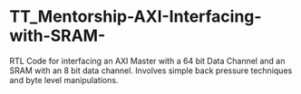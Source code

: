 # TT_Mentorship-AXI-Interfacing-with-SRAM-
RTL Code for interfacing an AXI Master with a 64 bit Data Channel and an SRAM with an 8 bit data channel. Involves simple back pressure techniques and byte level manipulations.

